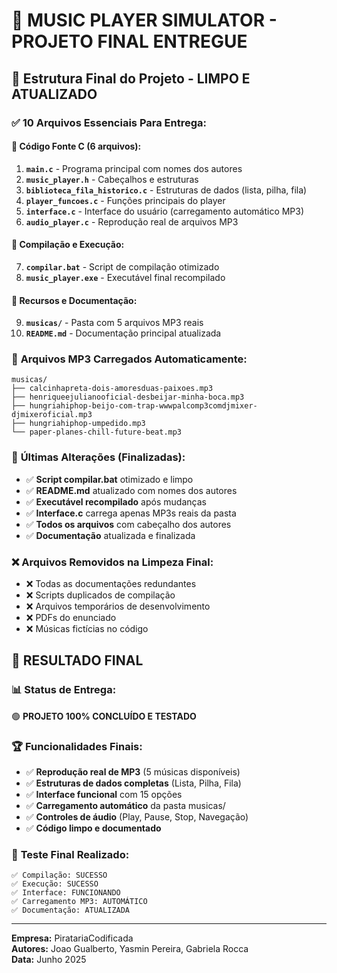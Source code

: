 # 🎵 MUSIC PLAYER SIMULATOR - PROJETO FINAL ENTREGUE

## 📁 **Estrutura Final do Projeto - LIMPO E ATUALIZADO**

### ✅ **10 Arquivos Essenciais Para Entrega:**

#### 📄 **Código Fonte C (6 arquivos):**
1. **`main.c`** - Programa principal com nomes dos autores
2. **`music_player.h`** - Cabeçalhos e estruturas
3. **`biblioteca_fila_historico.c`** - Estruturas de dados (lista, pilha, fila)
4. **`player_funcoes.c`** - Funções principais do player
5. **`interface.c`** - Interface do usuário (carregamento automático MP3)
6. **`audio_player.c`** - Reprodução real de arquivos MP3

#### 🔧 **Compilação e Execução:**
7. **`compilar.bat`** - Script de compilação otimizado
8. **`music_player.exe`** - Executável final recompilado

#### 📁 **Recursos e Documentação:**
9. **`musicas/`** - Pasta com 5 arquivos MP3 reais
10. **`README.md`** - Documentação principal atualizada

### 🎵 **Arquivos MP3 Carregados Automaticamente:**
```
musicas/
├── calcinhapreta-dois-amoresduas-paixoes.mp3
├── henriqueejulianooficial-desbeijar-minha-boca.mp3
├── hungriahiphop-beijo-com-trap-wwwpalcomp3comdjmixer-djmixeroficial.mp3
├── hungriahiphop-umpedido.mp3
└── paper-planes-chill-future-beat.mp3
```

### 🔄 **Últimas Alterações (Finalizadas):**
- ✅ **Script compilar.bat** otimizado e limpo
- ✅ **README.md** atualizado com nomes dos autores
- ✅ **Executável recompilado** após mudanças
- ✅ **Interface.c** carrega apenas MP3s reais da pasta
- ✅ **Todos os arquivos** com cabeçalho dos autores
- ✅ **Documentação** atualizada e finalizada

### ❌ **Arquivos Removidos na Limpeza Final:**
- ❌ Todas as documentações redundantes
- ❌ Scripts duplicados de compilação
- ❌ Arquivos temporários de desenvolvimento
- ❌ PDFs do enunciado
- ❌ Músicas fictícias no código

## 🎯 **RESULTADO FINAL**

### 📊 **Status de Entrega:**
🟢 **PROJETO 100% CONCLUÍDO E TESTADO**

### 🏆 **Funcionalidades Finais:**
- ✅ **Reprodução real de MP3** (5 músicas disponíveis)
- ✅ **Estruturas de dados completas** (Lista, Pilha, Fila)
- ✅ **Interface funcional** com 15 opções
- ✅ **Carregamento automático** da pasta musicas/
- ✅ **Controles de áudio** (Play, Pause, Stop, Navegação)
- ✅ **Código limpo e documentado**

### 🧪 **Teste Final Realizado:**
```
✅ Compilação: SUCESSO
✅ Execução: SUCESSO  
✅ Interface: FUNCIONANDO
✅ Carregamento MP3: AUTOMÁTICO
✅ Documentação: ATUALIZADA
```

---
**Empresa:** PiratariaCodificada  
**Autores:** Joao Gualberto, Yasmin Pereira, Gabriela Rocca  
**Data:** Junho 2025

